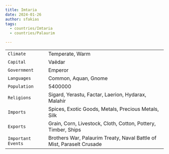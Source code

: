 ```yaml
---
title: Imtaria
date: 2024-01-26
author: sfakias
tags:
  - countries/Imtaria
  - countries/Palaurim

---
```

| | |
| --- | --- |
| `Climate` | Temperate, Warm |
| `Capital` | Vaëdar |
| `Government` | Emperor |
| `Languages` | Common, Aquan, Gnome |
| `Population` | 5400000 |
| `Religions` | Sigard, Yerastu, Factar, Laerion, Hydarax, Malahir |
| `Imports` | Spices, Exotic Goods, Metals, Precious Metals, Silk |
| `Exports` | Grain, Corn, Livestock, Cloth, Cotton, Pottery, Timber, Ships |
| `Important Events` | Brothers War, Palaurim Treaty, Naval Battle of Mist, Paraselt Crusade |
